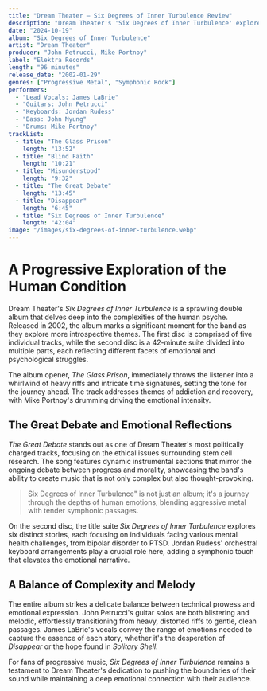 ```yaml
---
title: "Dream Theater – Six Degrees of Inner Turbulence Review"
description: "Dream Theater's 'Six Degrees of Inner Turbulence' explores themes of human psychology and emotional turmoil, showcasing their complex and dynamic progressive metal style."
date: "2024-10-19"
album: "Six Degrees of Inner Turbulence"
artist: "Dream Theater"
producer: "John Petrucci, Mike Portnoy"
label: "Elektra Records"
length: "96 minutes"
release_date: "2002-01-29"
genres: ["Progressive Metal", "Symphonic Rock"]
performers:
  - "Lead Vocals: James LaBrie"
  - "Guitars: John Petrucci"
  - "Keyboards: Jordan Rudess"
  - "Bass: John Myung"
  - "Drums: Mike Portnoy"
trackList:
  - title: "The Glass Prison"
    length: "13:52"
  - title: "Blind Faith"
    length: "10:21"
  - title: "Misunderstood"
    length: "9:32"
  - title: "The Great Debate"
    length: "13:45"
  - title: "Disappear"
    length: "6:45"
  - title: "Six Degrees of Inner Turbulence"
    length: "42:04"
image: "/images/six-degrees-of-inner-turbulence.webp"
---
```


# A Progressive Exploration of the Human Condition

Dream Theater's _Six Degrees of Inner Turbulence_ is a sprawling double album that delves deep into the complexities of the human psyche. Released in 2002, the album marks a significant moment for the band as they explore more introspective themes. The first disc is comprised of five individual tracks, while the second disc is a 42-minute suite divided into multiple parts, each reflecting different facets of emotional and psychological struggles.

The album opener, _The Glass Prison_, immediately throws the listener into a whirlwind of heavy riffs and intricate time signatures, setting the tone for the journey ahead. The track addresses themes of addiction and recovery, with Mike Portnoy's drumming driving the emotional intensity.

## The Great Debate and Emotional Reflections

_The Great Debate_ stands out as one of Dream Theater's most politically charged tracks, focusing on the ethical issues surrounding stem cell research. The song features dynamic instrumental sections that mirror the ongoing debate between progress and morality, showcasing the band's ability to create music that is not only complex but also thought-provoking.

> Six Degrees of Inner Turbulence" is not just an album; it's a journey through the depths of human emotions, blending aggressive metal with tender symphonic passages.

On the second disc, the title suite _Six Degrees of Inner Turbulence_ explores six distinct stories, each focusing on individuals facing various mental health challenges, from bipolar disorder to PTSD. Jordan Rudess' orchestral keyboard arrangements play a crucial role here, adding a symphonic touch that elevates the emotional narrative.

## A Balance of Complexity and Melody

The entire album strikes a delicate balance between technical prowess and emotional expression. John Petrucci's guitar solos are both blistering and melodic, effortlessly transitioning from heavy, distorted riffs to gentle, clean passages. James LaBrie's vocals convey the range of emotions needed to capture the essence of each story, whether it's the desperation of _Disappear_ or the hope found in _Solitary Shell_.

For fans of progressive music, _Six Degrees of Inner Turbulence_ remains a testament to Dream Theater's dedication to pushing the boundaries of their sound while maintaining a deep emotional connection with their audience.
